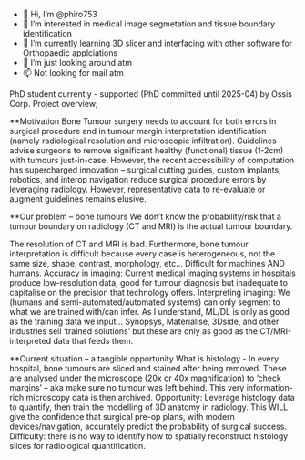 - 👋 Hi, I’m @phiro753
- 👀 I’m interested in medical image segmetation and tissue boundary identification
- 🌱 I’m currently learning 3D slicer and interfacing with other software for Orthopaedic applciations
- 💞️ I’m just looking around atm
- 📫 Not looking for mail atm

<!---
phiro753/phiro753 is a ✨ special ✨ repository because its `README.md` (this file) appears on your GitHub profile.
You can click the Preview link to take a look at your changes.
--->

PhD student currently - supported (PhD committed until 2025-04) by Ossis Corp.
Project overview;

**Motivation
Bone Tumour surgery needs to account for both errors in surgical procedure and in tumour margin interpretation identification (namely radiological resolution and microscopic infiltration). Guidelines advise surgeons to remove significant healthy (functional) tissue (1-2cm) with tumours just-in-case. However, the recent accessibility of computation has supercharged innovation – surgical cutting guides, custom implants, robotics, and interop navigation reduce surgical procedure errors by leveraging radiology. However, representative data to re-evaluate or augment guidelines remains elusive.

**Our problem – bone tumours
We don’t know the probability/risk that a tumour boundary on radiology (CT and MRI) is the actual tumour boundary.

The resolution of CT and MRI is bad. Furthermore, bone tumour interpretation is difficult because every case is heterogeneous, not the same size, shape, contrast, morphology, etc… Difficult for machines AND humans.
Accuracy in imaging: Current medical imaging systems in hospitals produce low-resolution data, good for tumour diagnosis but inadequate to capitalise on the precision that technology offers.
Interpreting imaging: We (humans and semi-automated/automated systems) can only segment to what we are trained with/can infer. As I understand, ML/DL is only as good as the training data we input… Synopsys, Materialise, 3Dside, and other industries sell ‘trained solutions’ but these are only as good as the CT/MRI-interpreted data that feeds them. 

**Current situation – a tangible opportunity
What is histology - In every hospital, bone tumours are sliced and stained after being removed. These are analysed under the microscope (20x or 40x magnification) to ‘check margins’ – aka make sure no tumour was left behind. This very information-rich microscopy data is then archived. 
Opportunity: Leverage histology data to quantify, then train the modelling of 3D anatomy in radiology. This WILL give the confidence that surgical pre-op plans, with modern devices/navigation, accurately predict the probability of surgical success. 
Difficulty: there is no way to identify how to spatially reconstruct histology slices for radiological quantification.
